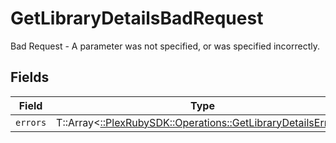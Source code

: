 # GetLibraryDetailsBadRequest

Bad Request - A parameter was not specified, or was specified incorrectly.


## Fields

| Field                                                                                                              | Type                                                                                                               | Required                                                                                                           | Description                                                                                                        |
| ------------------------------------------------------------------------------------------------------------------ | ------------------------------------------------------------------------------------------------------------------ | ------------------------------------------------------------------------------------------------------------------ | ------------------------------------------------------------------------------------------------------------------ |
| `errors`                                                                                                           | T::Array<[::PlexRubySDK::Operations::GetLibraryDetailsErrors](../../models/operations/getlibrarydetailserrors.md)> | :heavy_minus_sign:                                                                                                 | N/A                                                                                                                |